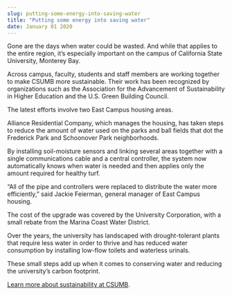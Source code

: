 ```yaml
---
slug: putting-some-energy-into-saving-water
title: "Putting some energy into saving water"
date: January 01 2020
---
```


<p>Gone are the days when water could be wasted. And while that applies to the entire region, it’s especially important on the campus of California State University, Monterey Bay.
</p><p>Across campus, faculty, students and staff members are working together to make CSUMB more sustainable. Their work has been recognized by organizations such as the Association for the Advancement of Sustainability in Higher Education and the U.S. Green Building Council.
</p><p>The latest efforts involve two East Campus housing areas.
</p><p>Alliance Residential Company, which manages the housing, has taken steps to reduce the amount of water used on the parks and ball fields that dot the Frederick Park and Schoonover Park neighborhoods.
</p><p>By installing soil-moisture sensors and linking several areas together with a single communications cable and a central controller, the system now automatically knows when water is needed and then applies only the amount required for healthy turf.
</p><p>“All of the pipe and controllers were replaced to distribute the water more efficiently,” said Jackie Feierman, general manager of East Campus housing.
</p><p>The cost of the upgrade was covered by the University Corporation, with a small rebate from the Marina Coast Water District.
</p><p>Over the years, the university has landscaped with drought-tolerant plants that require less water in order to thrive and has reduced water consumption by installing low-flow toilets and waterless urinals.
</p><p>These small steps add up when it comes to conserving water and reducing the university’s carbon footprint.
</p><p><a href="http://sustainability.csumb.edu/">Learn more about sustainability at CSUMB</a>. 
</p>
